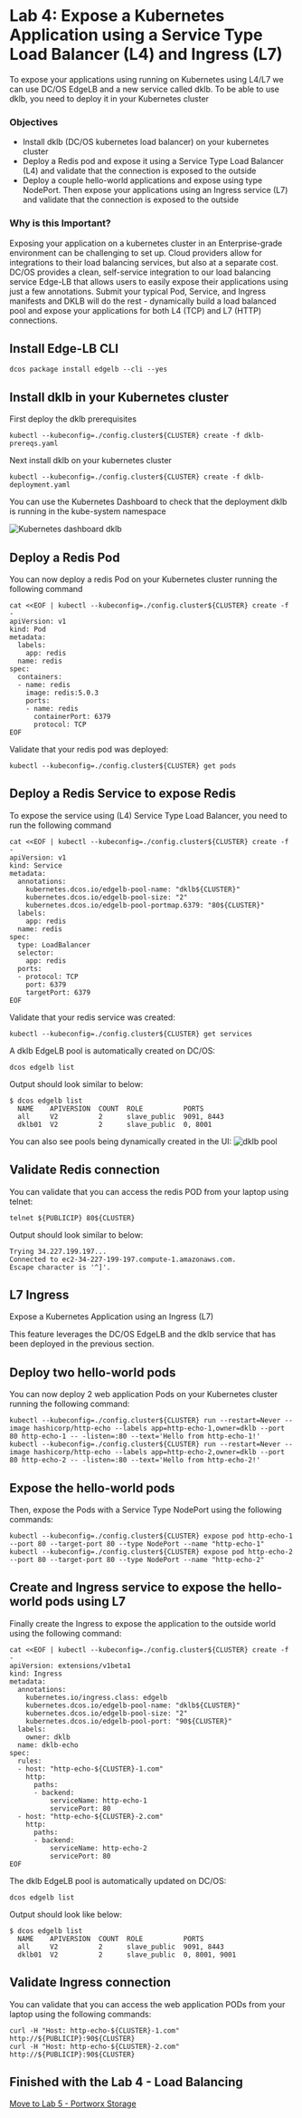 # Lab 4: Expose a Kubernetes Application using a Service Type Load Balancer (L4) and Ingress (L7)
To expose your applications using running on Kubernetes using L4/L7 we can use DC/OS EdgeLB and a new service called dklb. To be able to use dklb, you need to deploy it in your Kubernetes cluster

### Objectives
- Install dklb (DC/OS kubernetes load balancer) on your kubernetes cluster
- Deploy a Redis pod and expose it using a Service Type Load Balancer (L4) and validate that the connection is exposed to the outside
- Deploy a couple hello-world applications and expose using type NodePort. Then expose your applications using an Ingress service (L7) and validate that the connection is exposed to the outside

### Why is this Important?
Exposing your application on a kubernetes cluster in an Enterprise-grade environment can be challenging to set up. Cloud providers allow for integrations to their load balancing services, but also at a separate cost. DC/OS provides a clean, self-service integration to our load balancing service Edge-LB that allows users to easily expose their applications using just a few annotations. Submit your typical Pod, Service, and Ingress manifests and DKLB will do the rest - dynamically build a load balanced pool and expose your applications for both L4 (TCP) and L7 (HTTP) connections.

## Install Edge-LB CLI
```
dcos package install edgelb --cli --yes
```

## Install dklb in your Kubernetes cluster
First deploy the dklb prerequisites
```
kubectl --kubeconfig=./config.cluster${CLUSTER} create -f dklb-prereqs.yaml
```

Next install dklb on your kubernetes cluster
```
kubectl --kubeconfig=./config.cluster${CLUSTER} create -f dklb-deployment.yaml
```

You can use the Kubernetes Dashboard to check that the deployment dklb is running in the kube-system namespace

![Kubernetes dashboard dklb](https://github.com/djannot/dcos-kubernetes-training/blob/master/images/lab4_1.png)

## Deploy a Redis Pod
You can now deploy a redis Pod on your Kubernetes cluster running the following command
```
cat <<EOF | kubectl --kubeconfig=./config.cluster${CLUSTER} create -f -
apiVersion: v1
kind: Pod
metadata:
  labels:
    app: redis
  name: redis
spec:
  containers:
  - name: redis
    image: redis:5.0.3
    ports:
    - name: redis
      containerPort: 6379
      protocol: TCP
EOF
```

Validate that your redis pod was deployed:
```
kubectl --kubeconfig=./config.cluster${CLUSTER} get pods
```

## Deploy a Redis Service to expose Redis
To expose the service using (L4) Service Type Load Balancer, you need to run the following command
```
cat <<EOF | kubectl --kubeconfig=./config.cluster${CLUSTER} create -f -
apiVersion: v1
kind: Service
metadata:
  annotations:
    kubernetes.dcos.io/edgelb-pool-name: "dklb${CLUSTER}"
    kubernetes.dcos.io/edgelb-pool-size: "2"
    kubernetes.dcos.io/edgelb-pool-portmap.6379: "80${CLUSTER}"
  labels:
    app: redis
  name: redis
spec:
  type: LoadBalancer
  selector:
    app: redis
  ports:
  - protocol: TCP
    port: 6379
    targetPort: 6379
EOF
```

Validate that your redis service was created:
```
kubectl --kubeconfig=./config.cluster${CLUSTER} get services
```

A dklb EdgeLB pool is automatically created on DC/OS:
```
dcos edgelb list
```

Output should look similar to below:
```
$ dcos edgelb list
  NAME    APIVERSION  COUNT  ROLE          PORTS
  all     V2          2      slave_public  9091, 8443
  dklb01  V2          2      slave_public  0, 8001
  ```

You can also see pools being dynamically created in the UI:
![dklb pool](https://github.com/djannot/dcos-kubernetes-training/blob/master/images/lab4_2.png)

## Validate Redis connection
You can validate that you can access the redis POD from your laptop using telnet:
```
telnet ${PUBLICIP} 80${CLUSTER}
```

Output should look similar to below:
```
Trying 34.227.199.197...
Connected to ec2-34-227-199-197.compute-1.amazonaws.com.
Escape character is '^]'.
```

## L7 Ingress

Expose a Kubernetes Application using an Ingress (L7)

This feature leverages the DC/OS EdgeLB and the dklb service that has been deployed in the previous section.

## Deploy two hello-world pods
You can now deploy 2 web application Pods on your Kubernetes cluster running the following command:
```
kubectl --kubeconfig=./config.cluster${CLUSTER} run --restart=Never --image hashicorp/http-echo --labels app=http-echo-1,owner=dklb --port 80 http-echo-1 -- -listen=:80 --text='Hello from http-echo-1!'
kubectl --kubeconfig=./config.cluster${CLUSTER} run --restart=Never --image hashicorp/http-echo --labels app=http-echo-2,owner=dklb --port 80 http-echo-2 -- -listen=:80 --text='Hello from http-echo-2!'
```

## Expose the hello-world pods
Then, expose the Pods with a Service Type NodePort using the following commands:
```
kubectl --kubeconfig=./config.cluster${CLUSTER} expose pod http-echo-1 --port 80 --target-port 80 --type NodePort --name "http-echo-1"
kubectl --kubeconfig=./config.cluster${CLUSTER} expose pod http-echo-2 --port 80 --target-port 80 --type NodePort --name "http-echo-2"
```

## Create and Ingress service to expose the hello-world pods using L7
Finally create the Ingress to expose the application to the outside world using the following command:
```
cat <<EOF | kubectl --kubeconfig=./config.cluster${CLUSTER} create -f -
apiVersion: extensions/v1beta1
kind: Ingress
metadata:
  annotations:
    kubernetes.io/ingress.class: edgelb
    kubernetes.dcos.io/edgelb-pool-name: "dklb${CLUSTER}"
    kubernetes.dcos.io/edgelb-pool-size: "2"
    kubernetes.dcos.io/edgelb-pool-port: "90${CLUSTER}"
  labels:
    owner: dklb
  name: dklb-echo
spec:
  rules:
  - host: "http-echo-${CLUSTER}-1.com"
    http:
      paths:
      - backend:
          serviceName: http-echo-1
          servicePort: 80
  - host: "http-echo-${CLUSTER}-2.com"
    http:
      paths:
      - backend:
          serviceName: http-echo-2
          servicePort: 80
EOF
```

The dklb EdgeLB pool is automatically updated on DC/OS:
```
dcos edgelb list
```

Output should look like below:
```
$ dcos edgelb list
  NAME    APIVERSION  COUNT  ROLE          PORTS
  all     V2          2      slave_public  9091, 8443
  dklb01  V2          2      slave_public  0, 8001, 9001
  ```

## Validate Ingress connection
You can validate that you can access the web application PODs from your laptop using the following commands:
```
curl -H "Host: http-echo-${CLUSTER}-1.com" http://${PUBLICIP}:90${CLUSTER}
curl -H "Host: http-echo-${CLUSTER}-2.com" http://${PUBLICIP}:90${CLUSTER}
```

## Finished with the Lab 4 - Load Balancing

[Move to Lab 5 - Portworx Storage](https://github.com/djannot/dcos-kubernetes-training/blob/master/labs/linux-macOS/lab5_portworxstorage.md)

